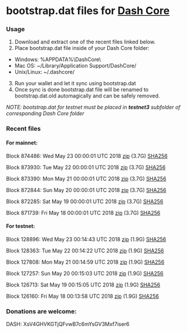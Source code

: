 # bootstrap.dat files for [Dash Core](https://www.dash.org)

### Usage

1. Download and extract one of the recent files linked below.
2. Place bootstrap.dat file inside of your Dash Core folder:
 - Windows: %APPDATA%\DashCore\
 - Mac OS: ~/Library/Application Support/DashCore/
 - Unix/Linux: ~/.dashcore/
3. Run your wallet and let it sync using bootstrap.dat
4. Once sync is done bootstrap.dat file will be renamed to bootstrap.dat.old automagically and can be safely removed.

_NOTE: bootstrap.dat for testnet must be placed in **testnet3** subfolder of corresponding Dash Core folder_

### Recent files

#### For mainnet:

Block 874486: Wed May 23 00:00:01 UTC 2018 [zip](https://dash-bootstrap.ams3.digitaloceanspaces.com/mainnet/2018-05-23/bootstrap.dat.zip) (3.7G) [SHA256](https://dash-bootstrap.ams3.digitaloceanspaces.com/mainnet/2018-05-23/sha256.txt)

Block 873930: Tue May 22 00:00:01 UTC 2018 [zip](https://dash-bootstrap.ams3.digitaloceanspaces.com/mainnet/2018-05-22/bootstrap.dat.zip) (3.7G) [SHA256](https://dash-bootstrap.ams3.digitaloceanspaces.com/mainnet/2018-05-22/sha256.txt)

Block 873390: Mon May 21 00:00:01 UTC 2018 [zip](https://dash-bootstrap.ams3.digitaloceanspaces.com/mainnet/2018-05-21/bootstrap.dat.zip) (3.7G) [SHA256](https://dash-bootstrap.ams3.digitaloceanspaces.com/mainnet/2018-05-21/sha256.txt)

Block 872844: Sun May 20 00:00:01 UTC 2018 [zip](https://dash-bootstrap.ams3.digitaloceanspaces.com/mainnet/2018-05-20/bootstrap.dat.zip) (3.7G) [SHA256](https://dash-bootstrap.ams3.digitaloceanspaces.com/mainnet/2018-05-20/sha256.txt)

Block 872285: Sat May 19 00:00:01 UTC 2018 [zip](https://dash-bootstrap.ams3.digitaloceanspaces.com/mainnet/2018-05-19/bootstrap.dat.zip) (3.7G) [SHA256](https://dash-bootstrap.ams3.digitaloceanspaces.com/mainnet/2018-05-19/sha256.txt)

Block 871739: Fri May 18 00:00:01 UTC 2018 [zip](https://dash-bootstrap.ams3.digitaloceanspaces.com/mainnet/2018-05-18/bootstrap.dat.zip) (3.7G) [SHA256](https://dash-bootstrap.ams3.digitaloceanspaces.com/mainnet/2018-05-18/sha256.txt)


#### For testnet:

Block 128896: Wed May 23 00:14:43 UTC 2018 [zip](https://dash-bootstrap.ams3.digitaloceanspaces.com/testnet/2018-05-23/bootstrap.dat.zip) (1.9G) [SHA256](https://dash-bootstrap.ams3.digitaloceanspaces.com/testnet/2018-05-23/sha256.txt)

Block 128363: Tue May 22 00:14:22 UTC 2018 [zip](https://dash-bootstrap.ams3.digitaloceanspaces.com/testnet/2018-05-22/bootstrap.dat.zip) (1.9G) [SHA256](https://dash-bootstrap.ams3.digitaloceanspaces.com/testnet/2018-05-22/sha256.txt)

Block 127808: Mon May 21 00:14:59 UTC 2018 [zip](https://dash-bootstrap.ams3.digitaloceanspaces.com/testnet/2018-05-21/bootstrap.dat.zip) (1.9G) [SHA256](https://dash-bootstrap.ams3.digitaloceanspaces.com/testnet/2018-05-21/sha256.txt)

Block 127257: Sun May 20 00:15:03 UTC 2018 [zip](https://dash-bootstrap.ams3.digitaloceanspaces.com/testnet/2018-05-20/bootstrap.dat.zip) (1.9G) [SHA256](https://dash-bootstrap.ams3.digitaloceanspaces.com/testnet/2018-05-20/sha256.txt)

Block 126713: Sat May 19 00:15:05 UTC 2018 [zip](https://dash-bootstrap.ams3.digitaloceanspaces.com/testnet/2018-05-19/bootstrap.dat.zip) (1.9G) [SHA256](https://dash-bootstrap.ams3.digitaloceanspaces.com/testnet/2018-05-19/sha256.txt)

Block 126160: Fri May 18 00:13:58 UTC 2018 [zip](https://dash-bootstrap.ams3.digitaloceanspaces.com/testnet/2018-05-18/bootstrap.dat.zip) (1.9G) [SHA256](https://dash-bootstrap.ams3.digitaloceanspaces.com/testnet/2018-05-18/sha256.txt)


### Donations are welcome:

DASH: XsV4GHVKGTjQFvwB7c6mYsGV3Mxf7iser6
